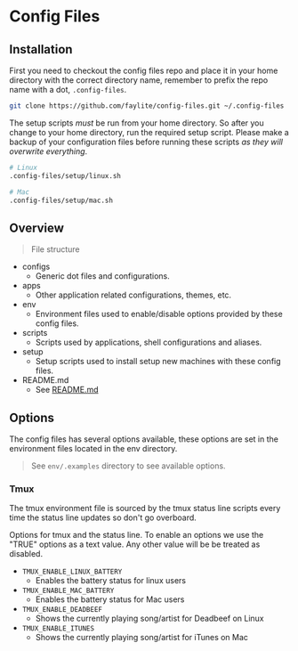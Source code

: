 # Config Files

## Installation

First you need to checkout the config files repo and place it in your home directory with the correct directory name,
remember to prefix the repo name with a dot, `.config-files`.

```bash
git clone https://github.com/faylite/config-files.git ~/.config-files
```

The setup scripts *must* be run from your home directory. So after you change to your home directory, run the required setup script.
Please make a backup of your configuration files before running these scripts *as they will overwrite everything*.

```bash
# Linux
.config-files/setup/linux.sh

# Mac
.config-files/setup/mac.sh
```

## Overview

> File structure

- configs
  - Generic dot files and configurations.
- apps
  - Other application related configurations, themes, etc.
- env
  - Environment files used to enable/disable options provided by these config files.
- scripts
  - Scripts used by applications, shell configurations and aliases.
- setup
  - Setup scripts used to install setup new machines with these config files.
- README.md
  - See [README.md](README)

## Options

The config files has several options available, these options are set in the environment files located in the env directory.

> See `env/.examples` directory to see available options.

### Tmux

The tmux environment file is sourced by the tmux status line scripts every time the status line updates so don't go overboard.

Options for tmux and the status line.
To enable an options we use the "TRUE" options as a text value. Any other value will be be treated as disabled.

- `TMUX_ENABLE_LINUX_BATTERY`
  - Enables the battery status for linux users
- `TMUX_ENABLE_MAC_BATTERY`
  - Enables the battery status for Mac users
- `TMUX_ENABLE_DEADBEEF`
  - Shows the currently playing song/artist for Deadbeef on Linux
- `TMUX_ENABLE_ITUNES`
  - Shows the currently playing song/artist for iTunes on Mac

